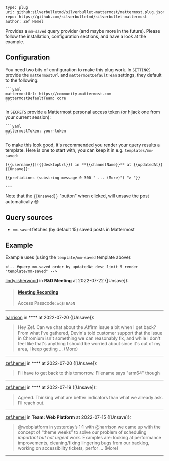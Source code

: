 ```meta
type: plug
uri: github:silverbulletmd/silverbullet-mattermost/mattermost.plug.json
repo: https://github.com/silverbulletmd/silverbullet-mattermost
author: Zef Hemel
```

Provides a `mm-saved` query provider (and maybe more in the future). Please follow the installation, configuration sections, and have a look at the example.

## Configuration
You need two bits of configuration to make this plug work. In `SETTINGS` provide the `mattermostUrl` and `mattermostDefaultTeam` settings, they default to the following:

    ```yaml
    mattermostUrl: https://community.mattermost.com
    mattermostDefaultTeam: core
    ```

In `SECRETS` provide a Mattermost personal access token (or hijack one from your current session):

    ```yaml
    mattermostToken: your-token
    ```

To make this look good, it's recommended you render your query results a template. Here is one to start with, you can keep it in e.g. `templates/mm-saved`:

    [{{username}}]({{desktopUrl}}) in **{{channelName}}** at {{updatedAt}} {[Unsave]}:

    {{prefixLines (substring message 0 300 " ... (More)") "> "}}

    ---

Note that the `{[Unsaved]}` "button" when clicked, will unsave the post automatically 😎

## Query sources

* `mm-saved` fetches (by default 15) saved posts in Mattermost

## Example

Example uses (using the `template/mm-saved` template above):

    <!-- #query mm-saved order by updatedAt desc limit 5 render "template/mm-saved" -->
[lindy.isherwood](mattermost://community.mattermost.com/private-core/pl/u8ospw14ptg47fystidzudigjw) in **R&D Meeting** at 2022-07-22 {[Unsave]}:

> #### [Meeting Recording](https://mattermost.zoom.us/rec/share/e0CmkZr_1xaW0Zd-7N-saD5fir9pmjJy6-xw4JZ7el7IMIUUUr99FiC2WePmBZDw.HRzSgvBjxhsPGQWo)
> 
> Access Passcode: `wq$!BA6N`

---
[harrison](mattermost://community.mattermost.com/core/pl/akuzqwdm4if7fdmajjb94hpm5c) in **** at 2022-07-20 {[Unsave]}:

> Hey Zef. Can we chat about the Affirm issue a bit when I get back? From what I've gathered, Devin's told customer support that the issue in Chromium isn't something we can reasonably fix, and while I don't feel like that's anything I should be worried about since it's out of my area, I keep getting  ... (More)

---
[zef.hemel](mattermost://community.mattermost.com/core/pl/k41cfgdbhfg5unm8yx1cjkh8ty) in **** at 2022-07-20 {[Unsave]}:

> I'll have to get back to this tomorrow. Filename says "arm64" though

---
[zef.hemel](mattermost://community.mattermost.com/core/pl/9e1ha9yzzpdm9ffhu4od65yykc) in **** at 2022-07-19 {[Unsave]}:

> Agreed. Thinking what are better indicators than what we already ask. I’ll reach out. 

---
[zef.hemel](mattermost://community.mattermost.com/private-core/pl/hh79ikgfzb8zmb4ezjuow7a1mw) in **Team: Web Platform** at 2022-07-15 {[Unsave]}:

> @webplatform in yesterday’s 1:1 with @harrison we came up with the concept of “theme weeks” to solve our problem of scheduling _important but not urgent_ work. Examples are: looking at performance improvements, cleaning/fixing lingering bugs from our backlog, working on accessibility tickets, perfor ... (More)

---
<!-- /query -->